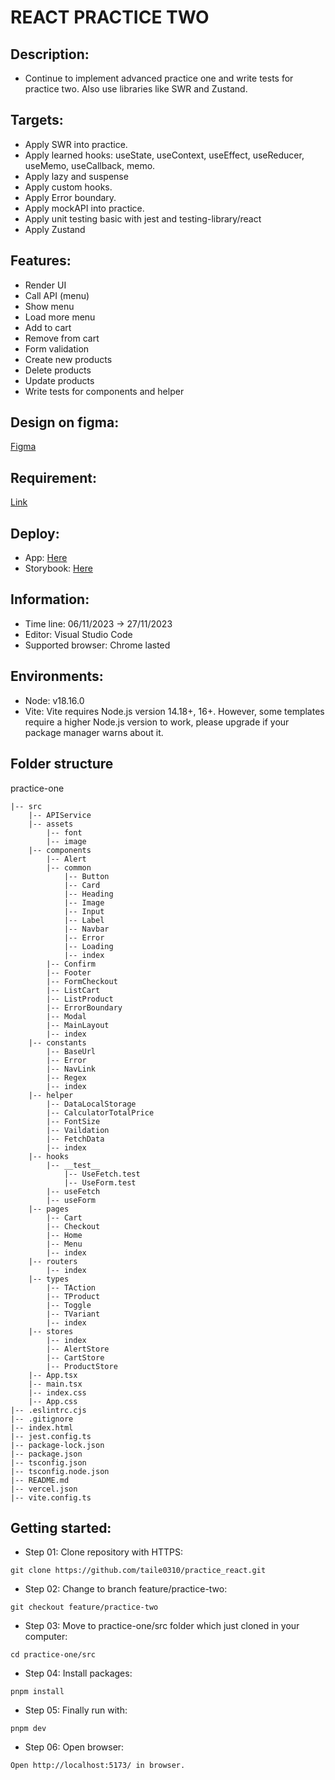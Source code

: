 # REACT PRACTICE TWO

## Description:

- Continue to implement advanced practice one and write tests for practice two. Also use libraries like SWR and Zustand.

## Targets:

- Apply SWR into practice.
- Apply learned hooks: useState, useContext, useEffect, useReducer, useMemo, useCallback, memo.
- Apply lazy and suspense
- Apply custom hooks.
- Apply Error boundary.
- Apply mockAPI into practice.
- Apply unit testing basic with jest and testing-library/react
- Apply Zustand

## Features:

- Render UI
- Call API (menu)
- Show menu
- Load more menu
- Add to cart
- Remove from cart
- Form validation
- Create new products
- Delete products
- Update products
- Write tests for components and helper

## Design on figma:

[Figma](<https://www.figma.com/file/f4UERtJo8ZKzQTsSQ6BX3Z/Restaurant-Website-(Shop)-(Community)?node-id=7%3A23&mode=dev>)

## Requirement:

[Link](https://docs.google.com/document/d/16mqK44TYwOQ_CTbO6kFt70ak-5gIFesOBs9JdFJytyw/edit)

## Deploy:

- App: [Here](https://practice-two-tau.vercel.app/)
- Storybook: [Here](https://practice-react-sepia.vercel.app/?path=/story/components-image--image-rectangle)

## Information:

- Time line: 06/11/2023 -> 27/11/2023
- Editor: Visual Studio Code
- Supported browser: Chrome lasted

## Environments:

- Node: v18.16.0
- Vite: Vite requires Node.js version 14.18+, 16+. However, some templates require a higher Node.js version to work, please upgrade if your package manager warns about it.

## Folder structure

practice-one

```
|-- src
    |-- APIService
    |-- assets
        |-- font
        |-- image
    |-- components
        |-- Alert
        |-- common
            |-- Button
            |-- Card
            |-- Heading
            |-- Image
            |-- Input
            |-- Label
            |-- Navbar
            |-- Error
            |-- Loading
            |-- index
        |-- Confirm
        |-- Footer
        |-- FormCheckout
        |-- ListCart
        |-- ListProduct
        |-- ErrorBoundary
        |-- Modal
        |-- MainLayout
        |-- index
    |-- constants
        |-- BaseUrl
        |-- Error
        |-- NavLink
        |-- Regex
        |-- index
    |-- helper
        |-- DataLocalStorage
        |-- CalculatorTotalPrice
        |-- FontSize
        |-- Vaildation
        |-- FetchData
        |-- index
    |-- hooks
        |-- __test__
            |-- UseFetch.test
            |-- UseForm.test
        |-- useFetch
        |-- useForm
    |-- pages
        |-- Cart
        |-- Checkout
        |-- Home
        |-- Menu
        |-- index
    |-- routers
        |-- index
    |-- types
        |-- TAction
        |-- TProduct
        |-- Toggle
        |-- TVariant
        |-- index
    |-- stores
        |-- index
        |-- AlertStore
        |-- CartStore
        |-- ProductStore
    |-- App.tsx
    |-- main.tsx
    |-- index.css
    |-- App.css
|-- .eslintrc.cjs
|-- .gitignore
|-- index.html
|-- jest.config.ts
|-- package-lock.json
|-- package.json
|-- tsconfig.json
|-- tsconfig.node.json
|-- README.md
|-- vercel.json
|-- vite.config.ts
```

## Getting started:

- Step 01: Clone repository with HTTPS:

```
git clone https://github.com/taile0310/practice_react.git
```

- Step 02: Change to branch feature/practice-two:

```
git checkout feature/practice-two
```

- Step 03: Move to practice-one/src folder which just cloned in your computer:

```
cd practice-one/src
```

- Step 04: Install packages:

```
pnpm install
```

- Step 05: Finally run with:

```
pnpm dev
```

- Step 06: Open browser:

```
Open http://localhost:5173/ in browser.
```
